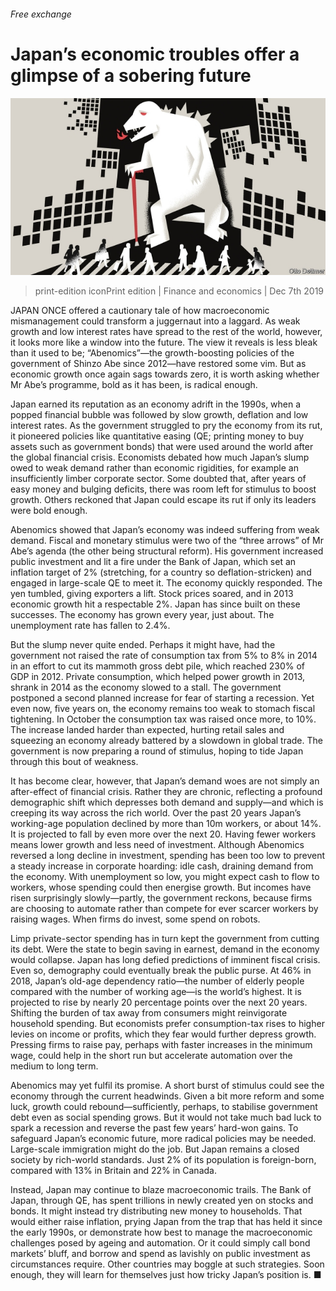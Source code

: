 ###### Free exchange

# Japan’s economic troubles offer a glimpse of a sobering future 

![image](images/20191207_FND000_0.jpg) 

> print-edition iconPrint edition | Finance and economics | Dec 7th 2019 

JAPAN ONCE offered a cautionary tale of how macroeconomic mismanagement could transform a juggernaut into a laggard. As weak growth and low interest rates have spread to the rest of the world, however, it looks more like a window into the future. The view it reveals is less bleak than it used to be; “Abenomics”—the growth-boosting policies of the government of Shinzo Abe since 2012—have restored some vim. But as economic growth once again sags towards zero, it is worth asking whether Mr Abe’s programme, bold as it has been, is radical enough. 

Japan earned its reputation as an economy adrift in the 1990s, when a popped financial bubble was followed by slow growth, deflation and low interest rates. As the government struggled to pry the economy from its rut, it pioneered policies like quantitative easing (QE; printing money to buy assets such as government bonds) that were used around the world after the global financial crisis. Economists debated how much Japan’s slump owed to weak demand rather than economic rigidities, for example an insufficiently limber corporate sector. Some doubted that, after years of easy money and bulging deficits, there was room left for stimulus to boost growth. Others reckoned that Japan could escape its rut if only its leaders were bold enough. 

Abenomics showed that Japan’s economy was indeed suffering from weak demand. Fiscal and monetary stimulus were two of the “three arrows” of Mr Abe’s agenda (the other being structural reform). His government increased public investment and lit a fire under the Bank of Japan, which set an inflation target of 2% (stretching, for a country so deflation-stricken) and engaged in large-scale QE to meet it. The economy quickly responded. The yen tumbled, giving exporters a lift. Stock prices soared, and in 2013 economic growth hit a respectable 2%. Japan has since built on these successes. The economy has grown every year, just about. The unemployment rate has fallen to 2.4%. 

But the slump never quite ended. Perhaps it might have, had the government not raised the rate of consumption tax from 5% to 8% in 2014 in an effort to cut its mammoth gross debt pile, which reached 230% of GDP in 2012. Private consumption, which helped power growth in 2013, shrank in 2014 as the economy slowed to a stall. The government postponed a second planned increase for fear of starting a recession. Yet even now, five years on, the economy remains too weak to stomach fiscal tightening. In October the consumption tax was raised once more, to 10%. The increase landed harder than expected, hurting retail sales and squeezing an economy already battered by a slowdown in global trade. The government is now preparing a round of stimulus, hoping to tide Japan through this bout of weakness. 

It has become clear, however, that Japan’s demand woes are not simply an after-effect of financial crisis. Rather they are chronic, reflecting a profound demographic shift which depresses both demand and supply—and which is creeping its way across the rich world. Over the past 20 years Japan’s working-age population declined by more than 10m workers, or about 14%. It is projected to fall by even more over the next 20. Having fewer workers means lower growth and less need of investment. Although Abenomics reversed a long decline in investment, spending has been too low to prevent a steady increase in corporate hoarding: idle cash, draining demand from the economy. With unemployment so low, you might expect cash to flow to workers, whose spending could then energise growth. But incomes have risen surprisingly slowly—partly, the government reckons, because firms are choosing to automate rather than compete for ever scarcer workers by raising wages. When firms do invest, some spend on robots. 

Limp private-sector spending has in turn kept the government from cutting its debt. Were the state to begin saving in earnest, demand in the economy would collapse. Japan has long defied predictions of imminent fiscal crisis. Even so, demography could eventually break the public purse. At 46% in 2018, Japan’s old-age dependency ratio—the number of elderly people compared with the number of working age—is the world’s highest. It is projected to rise by nearly 20 percentage points over the next 20 years. Shifting the burden of tax away from consumers might reinvigorate household spending. But economists prefer consumption-tax rises to higher levies on income or profits, which they fear would further depress growth. Pressing firms to raise pay, perhaps with faster increases in the minimum wage, could help in the short run but accelerate automation over the medium to long term. 

Abenomics may yet fulfil its promise. A short burst of stimulus could see the economy through the current headwinds. Given a bit more reform and some luck, growth could rebound—sufficiently, perhaps, to stabilise government debt even as social spending grows. But it would not take much bad luck to spark a recession and reverse the past few years’ hard-won gains. To safeguard Japan’s economic future, more radical policies may be needed. Large-scale immigration might do the job. But Japan remains a closed society by rich-world standards. Just 2% of its population is foreign-born, compared with 13% in Britain and 22% in Canada. 

Instead, Japan may continue to blaze macroeconomic trails. The Bank of Japan, through QE, has spent trillions in newly created yen on stocks and bonds. It might instead try distributing new money to households. That would either raise inflation, prying Japan from the trap that has held it since the early 1990s, or demonstrate how best to manage the macroeconomic challenges posed by ageing and automation. Or it could simply call bond markets’ bluff, and borrow and spend as lavishly on public investment as circumstances require. Other countries may boggle at such strategies. Soon enough, they will learn for themselves just how tricky Japan’s position is. ■ 

